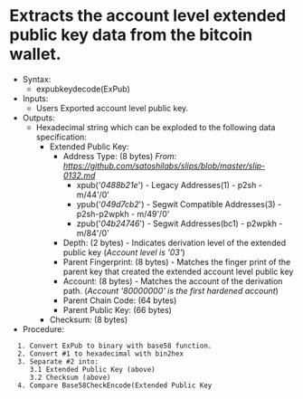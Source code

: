 # Extracts the account level extended public key data from the bitcoin wallet.
* Syntax:
  - expubkeydecode(ExPub)
* Inputs:
  - Users  Exported account level public key.
* Outputs:
  - Hexadecimal string which can be exploded to the following data specification:
    - Extended Public Key:
      - Address Type: (8 bytes)  _From: https://github.com/satoshilabs/slips/blob/master/slip-0132.md_
        - xpub('_0488b21e_') - Legacy Addresses(1) - p2sh - m/44'/0' 
        - ypub('_049d7cb2_') - Segwit Compatible Addresses(3) - p2sh-p2wpkh - m/49'/0'
        - zpub('_04b24746_') - Segwit Addresses(bc1) - p2wpkh - m/84'/0'
      - Depth: (2 bytes) - Indicates derivation level of the extended public key (_Account level is '03'_)
      - Parent Fingerprint: (8 bytes) - Matches the finger print of the parent key that created the extended account level public key
      - Account: (8 bytes) - Matches the account of the derivation path. (_Account '80000000' is the first hardened account_)
      - Parent Chain Code: (64 bytes)
      - Parent Public Key: (66 bytes)
    - Checksum: (8 bytes)
* Procedure:
```text
  1. Convert ExPub to binary with base58 function.
  2. Convert #1 to hexadecimal with bin2hex
  3. Separate #2 into:
     3.1 Extended Public Key (above)
     3.2 Checksum (above)
  4. Compare Base58CheckEncode(Extended Public Key 
```
